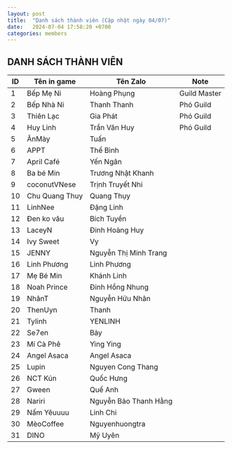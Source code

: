 ```yaml
---
layout: post
title:  "Danh sách thành viên (Cập nhật ngày 04/07)"
date:   2024-07-04 17:58:20 +0700
categories: members
---
```

## DANH SÁCH THÀNH VIÊN

| ID  | Tên in game   | Tên Zalo               | Note         |
|-----|---------------|------------------------|--------------|
| 1   | Bếp Mẹ Ni     | Hoàng Phụng            | Guild Master |
| 2   | Bếp Nhà Ni    | Thanh Thanh            | Phó Guild    |
| 3   | Thiên Lạc     | Gia Phát               | Phó Guild    |
| 4   | Huy Linh      | Trần Văn Huy           | Phó Guild    |
| 5   | ĂnMày         | Tuấn                   |              |
| 6   | APPT          | Thế Bình               |              |
| 7   | April Café    | Yến Ngân               |              |
| 8   | Ba bé Min     | Trương Nhật Khanh      |              |
| 9   | coconutVNese  | Trịnh Truyết Nhi       |              |
| 10  | Chu Quang Thuy| Quang Thụy             |              |
| 11  | LinhNee       | Đặng Linh              |              |
| 12  | Đen ko vâu    | Bích Tuyền             |              |
| 13  | LaceyN        | Đinh Hoàng Huy         |              |
| 14  | Ivy Sweet     | Vy                     |              |
| 15  | JENNY         | Nguyễn Thị Minh Trang  |              |
| 16  | Linh Phương   | Linh Phương            |              |
| 17  | Mẹ Bé Min     | Khánh Linh             |              |
| 18  | Noah Prince   | Đinh Hồng Nhung        |              |
| 19  | NhânT         | Nguyễn Hữu Nhân        |              |
| 20  | ThenUyn       | Thanh                  |              |
| 21  | Tylinh        | YENLINH                |              |
| 22  | Se7en         | Bảy                    |              |
| 23  | Mí Cà Phê     | Ying Ying              |              |
| 24  | Angel Asaca   | Angel Asaca            |              |
| 25  | Lupin         | Nguyen Cong Thang      |              |
| 26  | NCT Kún       | Quốc Hưng              |              |
| 27  | Gween         | Quế Anh                |              |
| 28  | Nariri        | Nguyễn Bảo Thanh Hằng  |              |
| 29  | Nấm Yêuuuu    | Linh Chi               |              |
| 30  | MèoCoffee     | Nguyenhuongtra         |              |
| 31  | DINO          | Mỹ Uyên                |              |
